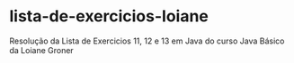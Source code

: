 # lista-de-exercicios-loiane
Resolução da Lista de Exercicios 11, 12 e 13 em Java do curso Java Básico da Loiane Groner
